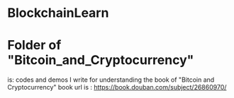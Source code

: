 # BlockchainLearn

# Folder of "Bitcoin_and_Cryptocurrency" 
is: codes and demos I write for understanding the book of "Bitcoin and Cryptocurrency"
book url is : https://book.douban.com/subject/26860970/